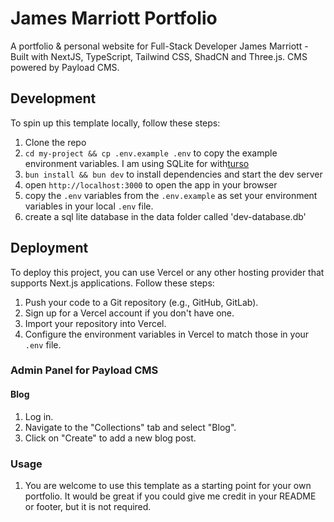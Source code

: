 # James Marriott Portfolio

A portfolio & personal website for Full-Stack Developer James Marriott - Built with NextJS, TypeScript, Tailwind CSS, ShadCN and Three.js. CMS powered by Payload CMS.

## Development

To spin up this template locally, follow these steps:

1. Clone the repo
2. `cd my-project && cp .env.example .env` to copy the example environment variables. I am using SQLite for with[turso](https://payloadcms.com/posts/guides/how-to-set-up-payload-with-sqlite-and-turso-for-deployment-on-vercel)
3. `bun install && bun dev` to install dependencies and start the dev server
4. open `http://localhost:3000` to open the app in your browser
5. copy the `.env` variables from the `.env.example` as set your environment variables in your local `.env` file.
6. create a sql lite database in the data folder called 'dev-database.db'

## Deployment

To deploy this project, you can use Vercel or any other hosting provider that supports Next.js applications. Follow these steps:

1. Push your code to a Git repository (e.g., GitHub, GitLab).
2. Sign up for a Vercel account if you don't have one.
3. Import your repository into Vercel.
4. Configure the environment variables in Vercel to match those in your `.env` file.

### Admin Panel for Payload CMS

#### Blog

1. Log in.
2. Navigate to the "Collections" tab and select "Blog".
3. Click on "Create" to add a new blog post.

### Usage

1. You are welcome to use this template as a starting point for your own portfolio. It would be great if you could give me credit in your README or footer, but it is not required.
